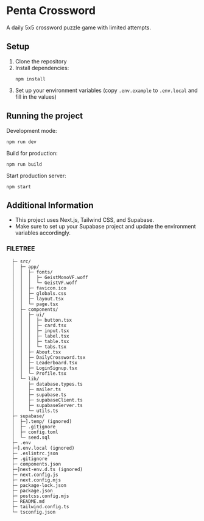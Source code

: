 # Penta Crossword

A daily 5x5 crossword puzzle game with limited attempts.

## Setup

1. Clone the repository
2. Install dependencies:
   ```
   npm install
   ```
3. Set up your environment variables (copy `.env.example` to `.env.local` and fill in the values)

## Running the project

Development mode:
```
npm run dev
```

Build for production:
```
npm run build
```

Start production server:
```
npm start
```

## Additional Information

- This project uses Next.js, Tailwind CSS, and Supabase.
- Make sure to set up your Supabase project and update the environment variables accordingly.


### FILETREE
```
  ├─ src/
  │  ├─ app/
  │  │  ├─ fonts/
  │  │  │  ├─ GeistMonoVF.woff
  │  │  │  └─ GeistVF.woff
  │  │  ├─ favicon.ico
  │  │  ├─ globals.css
  │  │  ├─ layout.tsx
  │  │  └─ page.tsx
  │  ├─ components/
  │  │  ├─ ui/
  │  │  │  ├─ button.tsx
  │  │  │  ├─ card.tsx
  │  │  │  ├─ input.tsx
  │  │  │  ├─ label.tsx
  │  │  │  ├─ table.tsx
  │  │  │  └─ tabs.tsx
  │  │  ├─ About.tsx
  │  │  ├─ DailyCrossword.tsx
  │  │  ├─ Leaderboard.tsx
  │  │  ├─ LoginSignup.tsx
  │  │  └─ Profile.tsx
  │  └─ lib/
  │     ├─ database.types.ts
  │     ├─ mailer.ts
  │     ├─ supabase.ts
  │     ├─ supabaseClient.ts
  │     ├─ supabaseServer.ts
  │     └─ utils.ts
  ├─ supabase/
  │  ├─].temp/ (ignored)
  │  ├─ .gitignore
  │  ├─ config.toml
  │  └─ seed.sql
  ├─ .env
  ├─].env.local (ignored)
  ├─ .eslintrc.json
  ├─ .gitignore
  ├─ components.json
  ├─]next-env.d.ts (ignored)
  ├─ next.config.js
  ├─ next.config.mjs
  ├─ package-lock.json
  ├─ package.json
  ├─ postcss.config.mjs
  ├─ README.md
  ├─ tailwind.config.ts
  └─ tsconfig.json
```
